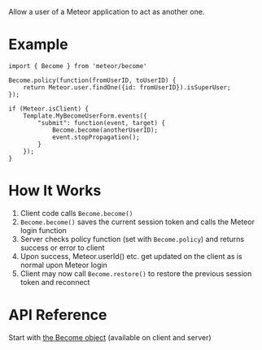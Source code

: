 Allow a user of a Meteor application to act as another one.

# Example

```
import { Become } from 'meteor/become'

Become.policy(function(fromUserID, toUserID) {
    return Meteor.user.findOne({id: fromUserID}).isSuperUser;
});

if (Meteor.isClient) {
    Template.MyBecomeUserForm.events({
        "submit": function(event, target) {
            Become.become(anotherUserID);
            event.stopPropagation();
        }
    });
}
```


# How It Works

1. Client code calls `Become.become()`
2. `Become.become()` saves the current session token and calls the Meteor login function
2. Server checks policy function (set with `Become.policy`) and returns success or error to client
3. Upon success, Meteor.userId() etc. get updated on the client as is normal upon Meteor login
4. Client may now call `Become.restore()` to restore the previous session token and reconnect

# API Reference

Start with [the Become object](docs/modules/_become_.md#const-become) (available on client and server)
